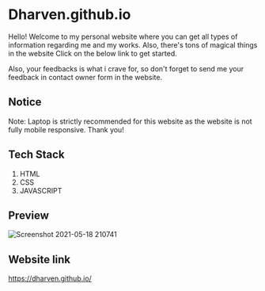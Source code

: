 # Dharven.github.io
Hello! Welcome to my personal website where you can get all types of information regarding me and my works. Also, there's tons of magical things in the website Click on the below link to get started.

Also, your feedbacks is what i crave for, so don't forget to send me your feedback in contact owner form in the website.

## Notice
Note: Laptop is strictly recommended for this website as the website is not fully mobile responsive.
Thank you!

## Tech Stack
1. HTML
2. CSS
3. JAVASCRIPT

## Preview
![Screenshot 2021-05-18 210741](https://user-images.githubusercontent.com/70836668/118802433-bfbc8700-b8bf-11eb-9b3d-448fede10673.png)


## Website link
https://dharven.github.io/
